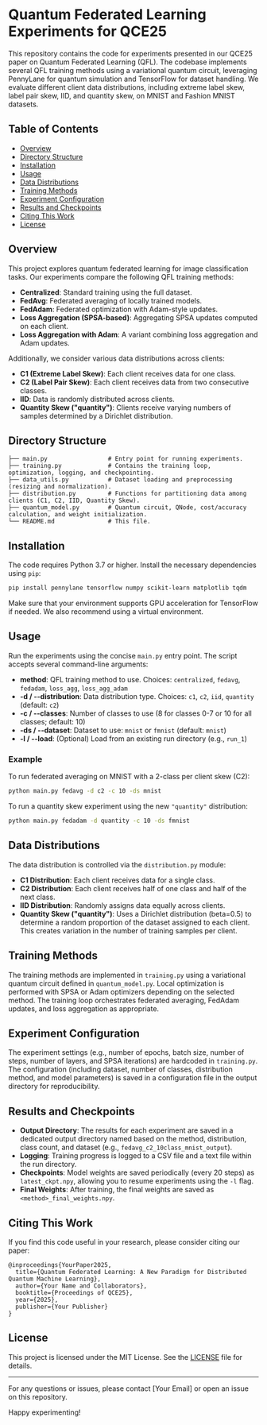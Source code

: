 # Quantum Federated Learning Experiments for QCE25

This repository contains the code for experiments presented in our QCE25 paper on Quantum Federated Learning (QFL). The codebase implements several QFL training methods using a variational quantum circuit, leveraging PennyLane for quantum simulation and TensorFlow for dataset handling. We evaluate different client data distributions, including extreme label skew, label pair skew, IID, and quantity skew, on MNIST and Fashion MNIST datasets.

## Table of Contents

- [Overview](#overview)
- [Directory Structure](#directory-structure)
- [Installation](#installation)
- [Usage](#usage)
- [Data Distributions](#data-distributions)
- [Training Methods](#training-methods)
- [Experiment Configuration](#experiment-configuration)
- [Results and Checkpoints](#results-and-checkpoints)
- [Citing This Work](#citing-this-work)
- [License](#license)

## Overview

This project explores quantum federated learning for image classification tasks. Our experiments compare the following QFL training methods:
- **Centralized**: Standard training using the full dataset.
- **FedAvg**: Federated averaging of locally trained models.
- **FedAdam**: Federated optimization with Adam-style updates.
- **Loss Aggregation (SPSA-based)**: Aggregating SPSA updates computed on each client.
- **Loss Aggregation with Adam**: A variant combining loss aggregation and Adam updates.

Additionally, we consider various data distributions across clients:
- **C1 (Extreme Label Skew)**: Each client receives data for one class.
- **C2 (Label Pair Skew)**: Each client receives data from two consecutive classes.
- **IID**: Data is randomly distributed across clients.
- **Quantity Skew ("quantity")**: Clients receive varying numbers of samples determined by a Dirichlet distribution.

## Directory Structure

```
├── main.py                 # Entry point for running experiments.
├── training.py             # Contains the training loop, optimization, logging, and checkpointing.
├── data_utils.py           # Dataset loading and preprocessing (resizing and normalization).
├── distribution.py         # Functions for partitioning data among clients (C1, C2, IID, Quantity Skew).
├── quantum_model.py        # Quantum circuit, QNode, cost/accuracy calculation, and weight initialization.
└── README.md               # This file.
```

## Installation

The code requires Python 3.7 or higher. Install the necessary dependencies using `pip`:

```bash
pip install pennylane tensorflow numpy scikit-learn matplotlib tqdm
```

Make sure that your environment supports GPU acceleration for TensorFlow if needed. We also recommend using a virtual environment.

## Usage

Run the experiments using the concise `main.py` entry point. The script accepts several command-line arguments:

- **method**: QFL training method to use. Choices: `centralized`, `fedavg`, `fedadam`, `loss_agg`, `loss_agg_adam`
- **-d / --distribution**: Data distribution type. Choices: `c1`, `c2`, `iid`, `quantity` (default: `c2`)
- **-c / --classes**: Number of classes to use (8 for classes 0-7 or 10 for all classes; default: 10)
- **-ds / --dataset**: Dataset to use: `mnist` or `fmnist` (default: `mnist`)
- **-l / --load**: (Optional) Load from an existing run directory (e.g., `run_1`)

### Example

To run federated averaging on MNIST with a 2-class per client skew (C2):

```bash
python main.py fedavg -d c2 -c 10 -ds mnist
```

To run a quantity skew experiment using the new `"quantity"` distribution:

```bash
python main.py fedadam -d quantity -c 10 -ds fmnist
```

## Data Distributions

The data distribution is controlled via the `distribution.py` module:

- **C1 Distribution**: Each client receives data for a single class.
- **C2 Distribution**: Each client receives half of one class and half of the next class.
- **IID Distribution**: Randomly assigns data equally across clients.
- **Quantity Skew ("quantity")**: Uses a Dirichlet distribution (beta=0.5) to determine a random proportion of the dataset assigned to each client. This creates variation in the number of training samples per client.

## Training Methods

The training methods are implemented in `training.py` using a variational quantum circuit defined in `quantum_model.py`. Local optimization is performed with SPSA or Adam optimizers depending on the selected method. The training loop orchestrates federated averaging, FedAdam updates, and loss aggregation as appropriate.

## Experiment Configuration

The experiment settings (e.g., number of epochs, batch size, number of steps, number of layers, and SPSA iterations) are hardcoded in `training.py`. The configuration (including dataset, number of classes, distribution method, and model parameters) is saved in a configuration file in the output directory for reproducibility.

## Results and Checkpoints

- **Output Directory**: The results for each experiment are saved in a dedicated output directory named based on the method, distribution, class count, and dataset (e.g., `fedavg_c2_10class_mnist_output`).
- **Logging**: Training progress is logged to a CSV file and a text file within the run directory.
- **Checkpoints**: Model weights are saved periodically (every 20 steps) as `latest_ckpt.npy`, allowing you to resume experiments using the `-l` flag.
- **Final Weights**: After training, the final weights are saved as `<method>_final_weights.npy`.

## Citing This Work

If you find this code useful in your research, please consider citing our paper:

```
@inproceedings{YourPaper2025,
  title={Quantum Federated Learning: A New Paradigm for Distributed Quantum Machine Learning},
  author={Your Name and Collaborators},
  booktitle={Proceedings of QCE25},
  year={2025},
  publisher={Your Publisher}
}
```

## License

This project is licensed under the MIT License. See the [LICENSE](LICENSE) file for details.

---

For any questions or issues, please contact [Your Email] or open an issue on this repository.

Happy experimenting!

